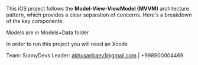 This iOS project follows the **Model-View-ViewModel (MVVM)** architecture pattern, which provides a clear separation of concerns. Here's a breakdown of the key components:



Models are in Models+Data folder

In order to run this project you will need an Xcode

Team: SunnyDevs
Leader: akhusanbaev1@gmail.com | +998900004469
